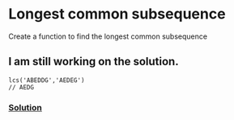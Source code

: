 # Longest common subsequence

Create a function to find the longest common subsequence

## I am still working on the solution.

```
lcs('ABEDDG','AEDEG')
// AEDG
```

### [Solution](./lcs.js)
